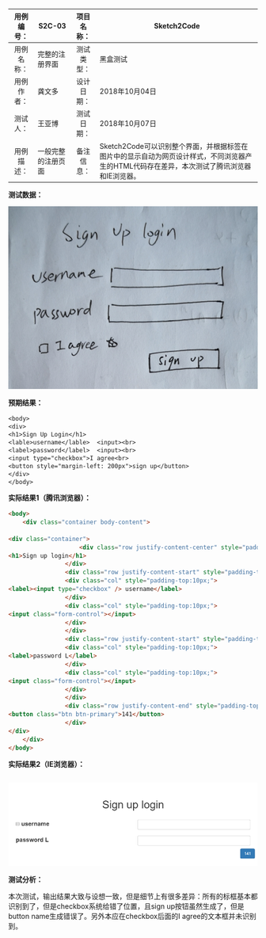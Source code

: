 

| 用例编号： | S2C-03 | 项目名称： | Sketch2Code |
| :--------: | ---- | :--------: | ---- |
| 用例名称： | 完整的注册界面 | 测试类型： | 黑盒测试 |
| 用例作者： | 龚文多 | 设计日期： | 2018年10月04日 |
|  测试人：  | 王亚博 | 测试日期： | 2018年10月07日 |
| 用例描述： | 一般完整的注册页面 |备注信息：|Sketch2Code可以识别整个界面，并根据标签在图片中的显示自动为网页设计样式，不同浏览器产生的HTML代码存在差异，本次测试了腾讯浏览器和IE浏览器。|

**测试数据：**

![03输入](https://github.com/MSE-925/img-storage/blob/master/03%E8%BE%93%E5%85%A5.jpg)

**预期结果：**

```
<body>
<div>
<h1>Sign Up Login</h1>
<lable>username</lable>  <input><br>
<label>password</label>  <input><br>
<input type="checkbox">I agree<br>
<button style="margin-left: 200px">sign up</button>
</div>
</body>
```

**实际结果1（腾讯浏览器）：**

```HTML
<body>
    <div class="container body-content">
        
<div class="container">
                    <div class="row justify-content-center" style="padding-top:10px;">
<h1>Sign up login</h1>
                </div>
                <div class="row justify-content-start" style="padding-top:10px;">
                <div class="col" style="padding-top:10px;">
<label><input type="checkbox" /> username</label>
                </div>
                <div class="col" style="padding-top:10px;">
<input class="form-control"></input>
                </div>
                </div>
                <div class="row justify-content-start" style="padding-top:10px;">
                <div class="col" style="padding-top:10px;">
<label>password L</label>
                </div>
                <div class="col" style="padding-top:10px;">
<input class="form-control"></input>
                </div>
                </div>
                <div class="row justify-content-end" style="padding-top:10px;">
<button class="btn btn-primary">141</button>
                </div>
</div>
    </div>
</body>
```

**实际结果2（IE浏览器）：**

```HTML

```

![html](https://github.com/MSE-925/img-storage/blob/master/03%E7%BB%93%E6%9E%9C.png)

**测试分析：**

​	本次测试，输出结果大致与设想一致，但是细节上有很多差异：所有的标框基本都识别到了，但是checkbox系统给错了位置，且sign up按钮虽然生成了，但是button name生成错误了。另外本应在checkbox后面的I agree的文本框并未识别到。
